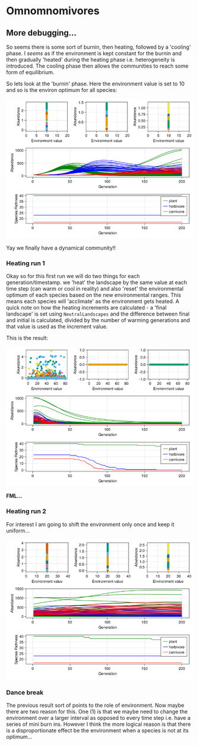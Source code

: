 # Omnomnomivores

## More debugging...

So seems there is some sort of burnin, then heating, followed by a 'cooling'
phase. I _seems_ as if the environment is kept constant for the burnin and then
gradually 'heated' during the heating phase i.e. heterogeneity is introduced.
The cooling phase then allows the communities to reach some form of equilibrium.

So lets look at the 'burnin' phase. Here the environment value is set to 10 and so is the environ optimum for all species:

![burn in](figures/diagnostics_burnin.png)

Yay we finally have a dynamical community!!

### Heating run 1

Okay so for this first run we will do two things for each generation/timestamp.
we 'heat' the landscape by the same value at each time step (can warm or cool in
reality) and also 'reset' the environmental optimum of each species based on the
new environmental ranges. This means each species will 'acclimate' as the
environment gets heated. A quick note on how the heating increments are
calculated - a 'final landscape' is set using `NeutralLandscapes` and the
difference between final and initial is calculated, divided by the number of
warming generations and that value is used as the increment value.

This is the result:

![heating run 1](figures/diagnostics.png)

**FML...**

### Heating run 2

For interest I am going to shift the environment only once and keep it
uniform...

![heating run 2](figures/diagnostics_run2.png)

### Dance break

The previous result sort of points to the role of environment. Now maybe there
are two reason for this. One (1) is that we maybe need to change the environment
over a larger interval as opposed to every time step i.e. have a series of mini
burn ins. However I think the more logical reason is that there is a
disproportionate effect be the environment when a species is not at its
optimum...